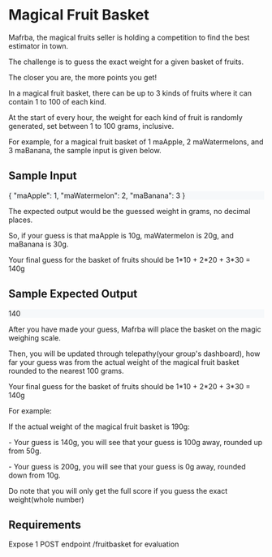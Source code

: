 <div class="centered-content">
    <h1 id="magical-fruit-basket">Magical Fruit Basket</h1>
    <p>Mafrba, the magical fruits seller is holding a competition to find the best estimator in town.</p>
    <p>The challenge is to guess the exact weight for a given basket of fruits.</p>
    <p>The closer you are, the more points you get!</p>
    <p>In a magical fruit basket, there can be up to 3 kinds of fruits where it can contain 1 to 100 of each kind.</p>
    <p>At the start of every hour, the weight for each kind of fruit is randomly generated, set between 1 to 100 grams, inclusive.</p>
    <p></p>
    <p>For example, for a magical fruit basket of 1 maApple, 2 maWatermelons, and 3 maBanana, the sample input is given
        below.</p>
    <h2 id="sample-input">Sample Input</h2>
    <p style="background-color:rgb(246, 248, 250)">{
        "maApple": 1,
        "maWatermelon": 2,
        "maBanana": 3
        }</p>
    <p>The expected output would be the guessed weight in grams, no decimal places.</p>
    <p>So, if your guess is that maApple is 10g, maWatermelon is 20g, and maBanana is 30g.</p>
    <p>Your final guess for the basket of fruits should be 1*10 + 2*20 + 3*30 = 140g</p>
    <h2 id="sample-output">Sample Expected Output</h2>
    <p style="background-color:rgb(246, 248, 250)">140</p>
    <p>After you have made your guess, Mafrba will place the basket on the magic weighing scale.</p>
    <p>Then, you will be updated through telepathy(your group's dashboard), how far your guess was from the actual weight of the magical fruit basket rounded to the nearest 100 grams.</p>
    <p>Your final guess for the basket of fruits should be 1*10 + 2*20 + 3*30 = 140g</p>
    <p>For example:</p>
    <p>If the actual weight of the magical fruit basket is 190g:</p>
    <p>- Your guess is 140g, you will see that your guess is 100g away, rounded up from 50g.</p>
    <p>- Your guess is 200g, you will see that your guess is 0g away, rounded down from 10g.</p>
    <p>Do note that you will only get the full score if you guess the exact weight(whole number)</p>
    <h2 id="requirements">Requirements</h2>
    <p>Expose 1 POST endpoint /fruitbasket for evaluation</p>
</div>
